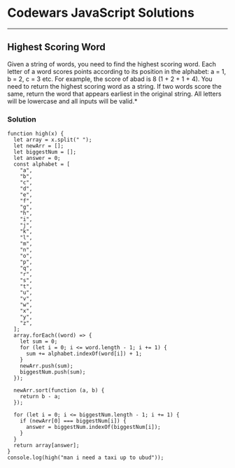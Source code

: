 # Codewars JavaScript Solutions

---

## Highest Scoring Word

Given a string of words, you need to find the highest scoring word.
Each letter of a word scores points according to its position in the alphabet: a = 1, b = 2, c = 3 etc.
For example, the score of abad is 8 (1 + 2 + 1 + 4).
You need to return the highest scoring word as a string.
If two words score the same, return the word that appears earliest in the original string.
All letters will be lowercase and all inputs will be valid.\*

### Solution

```
function high(x) {
  let array = x.split(" ");
  let newArr = [];
  let biggestNum = [];
  let answer = 0;
  const alphabet = [
    "a",
    "b",
    "c",
    "d",
    "e",
    "f",
    "g",
    "h",
    "i",
    "j",
    "k",
    "l",
    "m",
    "n",
    "o",
    "p",
    "q",
    "r",
    "s",
    "t",
    "u",
    "v",
    "w",
    "x",
    "y",
    "z",
  ];
  array.forEach((word) => {
    let sum = 0;
    for (let i = 0; i <= word.length - 1; i += 1) {
      sum += alphabet.indexOf(word[i]) + 1;
    }
    newArr.push(sum);
    biggestNum.push(sum);
  });

  newArr.sort(function (a, b) {
    return b - a;
  });

  for (let i = 0; i <= biggestNum.length - 1; i += 1) {
    if (newArr[0] === biggestNum[i]) {
      answer = biggestNum.indexOf(biggestNum[i]);
    }
  }
  return array[answer];
}
console.log(high("man i need a taxi up to ubud"));
```
